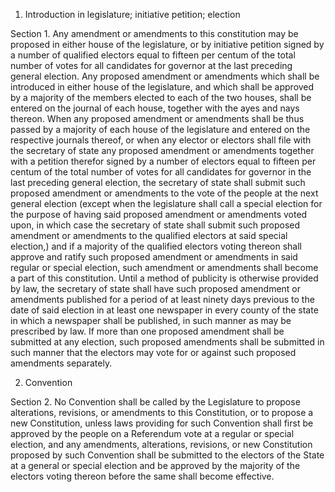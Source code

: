 1. Introduction in legislature; initiative petition;
   election

Section 1. Any amendment or amendments to this constitution may
be proposed in either house of the legislature, or by initiative petition
signed by a number of qualified electors equal to fifteen per centum of the
total number of votes for all candidates for governor at the last preceding
general election. Any proposed amendment or amendments which shall be
introduced in either house of the legislature, and which shall be approved by
a majority of the members elected to each of the two houses, shall be entered
on the journal of each house, together with the ayes and nays thereon. When
any proposed amendment or amendments shall be thus passed by a majority of
each house of the legislature and entered on the respective journals thereof,
or when any elector or electors shall file with the secretary of state any
proposed amendment or amendments together with a petition therefor signed by a
number of electors equal to fifteen per centum of the total number of votes
for all candidates for governor in the last preceding general election, the
secretary of state shall submit such proposed amendment or amendments to the
vote of the people at the next general election (except when the legislature
shall call a special election for the purpose of having said proposed
amendment or amendments voted upon, in which case the secretary of state shall
submit such proposed amendment or amendments to the qualified electors at said
special election,) and if a majority of the qualified electors voting thereon
shall approve and ratify such proposed amendment or amendments in said regular
or special election, such amendment or amendments shall become a part of this
constitution. Until a method of publicity is otherwise provided by law, the
secretary of state shall have such proposed amendment or amendments published
for a period of at least ninety days previous to the date of said election in
at least one newspaper in every county of the state in which a newspaper shall
be published, in such manner as may be prescribed by law. If more than one
proposed amendment shall be submitted at any election, such proposed
amendments shall be submitted in such manner that the electors may vote for or
against such proposed amendments separately.

2. Convention

Section 2. No Convention shall be called by the Legislature to
propose alterations, revisions, or amendments to this Constitution, or to
propose a new Constitution, unless laws providing for such Convention shall
first be approved by the people on a Referendum vote at a regular or special
election, and any amendments, alterations, revisions, or new Constitution
proposed by such Convention shall be submitted to the electors of the State at
a general or special election and be approved by the majority of the electors
voting thereon before the same shall become effective.
